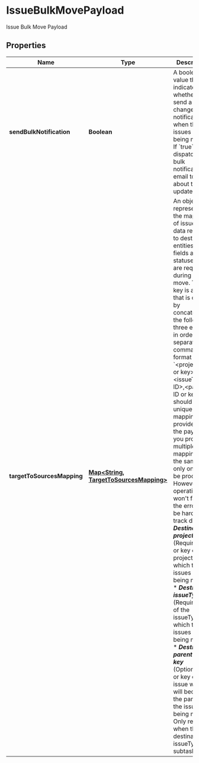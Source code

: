 

# IssueBulkMovePayload

Issue Bulk Move Payload

## Properties

| Name | Type | Description | Notes |
|------------ | ------------- | ------------- | -------------|
|**sendBulkNotification** | **Boolean** | A boolean value that indicates whether to send a bulk change notification when the issues are being moved.  If &#x60;true&#x60;, dispatches a bulk notification email to users about the updates. |  [optional] |
|**targetToSourcesMapping** | [**Map&lt;String, TargetToSourcesMapping&gt;**](TargetToSourcesMapping.md) | An object representing the mapping of issues and data related to destination entities, like fields and statuses, that are required during a bulk move.  The key is a string that is created by concatenating the following three entities in order, separated by commas. The format is &#x60;&lt;project ID or key&gt;,&lt;issueType ID&gt;,&lt;parent ID or key&gt;&#x60;. It should be unique across mappings provided in the payload. If you provide multiple mappings for the same key, only one will be processed. However, the operation won&#39;t fail, so the error may be hard to track down.   *  ***Destination project*** (Required): ID or key of the project to which the issues are being moved.  *  ***Destination issueType*** (Required): ID of the issueType to which the issues are being moved.  *  ***Destination parent ID or key*** (Optional): ID or key of the issue which will become the parent of the issues being moved. Only required when the destination issueType is a subtask. |  [optional] |



